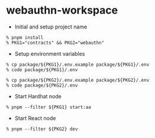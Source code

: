 # webauthn-workspace

- Initial and setup project name

```
% pnpm install
% PKG1="contracts" && PKG2="webauthn"
```

- Setup environment variables

```
% cp package/${PKG1}/.env.example package/${PKG1}/.env
% code package/${PKG1}/.env

% cp package/${PKG2}/.env.example package/${PKG2}/.env
% code package/${PKG2}/.env
```

- Start Hardhat node

```
% pnpm --filter ${PKG1} start:aa
```

- Start React node

```
% pnpm --filter ${PKG2} dev
```
